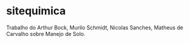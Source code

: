 # sitequimica

Trabalho do Arthur Bock, Murilo Schmidt, Nicolas Sanches, Matheus de Carvalho sobre Manejo de Solo.
